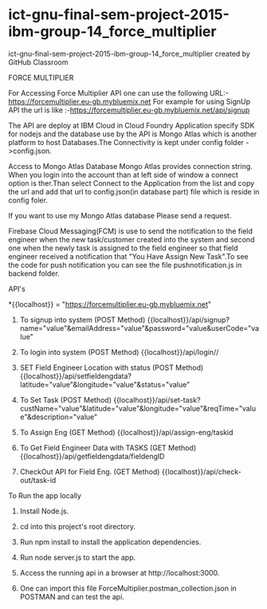 # ict-gnu-final-sem-project-2015-ibm-group-14_force_multiplier
ict-gnu-final-sem-project-2015-ibm-group-14_force_multiplier created by GitHub Classroom

FORCE MULTIPLIER

For Accessing Force Multiplier API one can use the following URL:-https://forcemultiplier.eu-gb.mybluemix.net
For example for using SignUp API the url is like :-https://forcemultiplier.eu-gb.mybluemix.net/api/signup

The API are deploy at IBM Cloud in Cloud Foundry Application specify SDK for nodejs and the database use by the API is Mongo Atlas which is another platform to host Databases.The Connectivity is kept under config folder ->config.json.

Access to Mongo Atlas Database
Mongo Atlas provides connection string. When you login into the account than at left side of window a connect option is ther.Than select Connect to the Application from the list and copy the url and add that url to config.json(in database part) file which is reside in config foler.

If you want to use my Mongo Atlas database Please send a request.

Firebase Cloud Messaging(FCM) is use to send the notification to the field engineer when the new task/customer created into the system and second one when the newly task is assigned to the field engineer so that field engineer received a notification that "You Have Assign New Task".To see the code for push notification you can see the file pushnotification.js in backend folder.

API's

*{{localhost}} = "https://forcemultiplier.eu-gb.mybluemix.net"

1. To signup into system (POST Method)
      {{localhost}}/api/signup?name="value"&emailAddress="value"&password="value&userCode="value"
      
2. To login into system  (POST Method)
      {{localhost}}/api/login/<emailAddress>/<password>

3. SET Field Engineer Location with status  (POST Method)
      {{localhost}}/api/setfieldengdata?latitude="value"&longitude="value"&status="value"

4. To Set Task  (POST Method)
      {{localhost}}/api/set-task?custName="value"&latitude="value"&longitude="value"&reqTime="value"&description="value"

5. To Assign Eng  (GET Method)
      {{localhost}}/api/assign-eng/taskid

6. To Get Field Engineer Data with TASKS  (GET Method)
      {{localhost}}/api/getfieldengdata/fieldengID

7. CheckOut API for Field Eng.  (GET Method)
      {{localhost}}/api/check-out/task-id

To Run the app locally

1. Install Node.js.

2. cd into this project's root directory.

3. Run npm install to install the application dependencies.

4. Run node server.js to start the app.

5. Access the running api in a browser at http://localhost:3000.

6. One can import this file ForceMultiplier.postman_collection.json in POSTMAN and can test the api.
